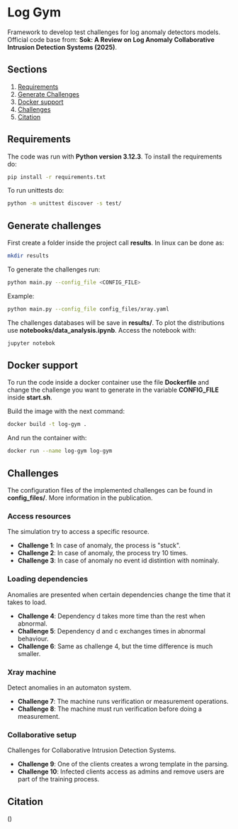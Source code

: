 # Log Gym 

Framework to develop test challenges for log anomaly detectors models. Official code base from: **Sok: A Review on Log Anomaly Collaborative Intrusion Detection Systems (2025)**.


## Sections 
1. [Requirements](#requirements)
2. [Generate Challenges](#generate-challenges)
3. [Docker support](#docker-support)
4. [Challenges](#challenges)
5. [Citation](#citation)

## Requirements

The code was run with **Python version 3.12.3**. To install the requirements do:

```bash
pip install -r requirements.txt 
```
To run unittests do:

```bash
python -m unittest discover -s test/ 
```

## Generate challenges
First create a folder inside the project call **results**. In linux can be done as:

```bash
mkdir results
```

To generate the challenges run:

```bash
python main.py --config_file <CONFIG_FILE>
```

Example:

```bash
python main.py --config_file config_files/xray.yaml
```

The challenges databases will be save in **results/**. To plot the distributions use **notebooks/data_analysis.ipynb**. Access the notebook with:
```bash
jupyter notebok
```

## Docker support
To run the code inside a docker container use the file **Dockerfile** and change the challenge you want to generate in the variable **CONFIG_FILE** inside **start.sh**.

Build the image with the next command:
```bash
docker build -t log-gym .
```
And run the container with:
```bash
docker run --name log-gym log-gym
```
## Challenges

The configuration files of the implemented challenges can be found in **config_files/**. More information in the publication.

### Access resources

The simulation try to access a specific resource.

*   **Challenge 1**: In case of anomaly, the process is "stuck".
*   **Challenge 2**: In case of anomaly, the process try 10 times.
*   **Challenge 3**: In case of anomaly no event id distintion with nominaly.

### Loading dependencies

Anomalies are presented when certain dependencies change the time that it takes to load.

*   **Challenge 4**: Dependency d takes more time than the rest when abnormal.
*   **Challenge 5**: Dependency d and c exchanges times in abnormal behaviour.
*   **Challenge 6**: Same as challenge 4, but the time difference is much smaller.

### Xray machine

Detect anomalies in an automaton system.

* **Challenge 7**:  The machine runs verification or measurement operations.
* **Challenge 8**: The machine must run verification before doing a measurement.

### Collaborative setup

Challenges for Collaborative Intrusion Detection Systems.

* **Challenge 9**: One of the clients creates a wrong template in the parsing.
* **Challenge 10**: Infected clients access as admins and remove users are part of the training process.

## Citation
()